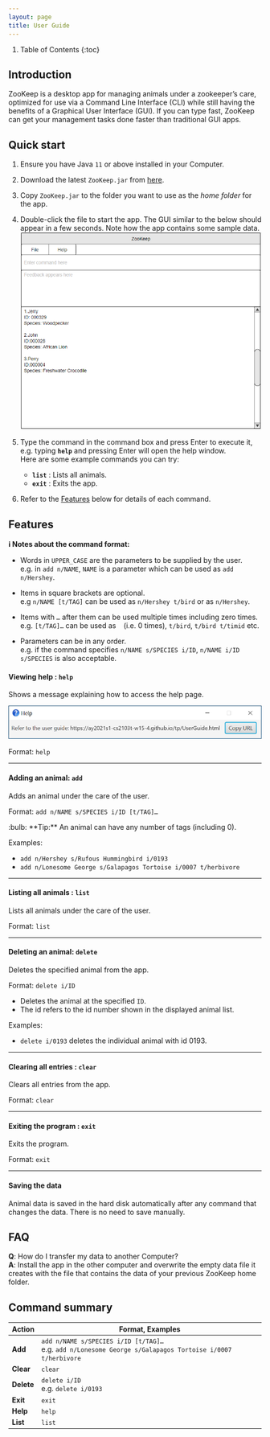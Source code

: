 ```yaml
---
layout: page
title: User Guide
---
```


1. Table of Contents
{:toc}

## Introduction
ZooKeep is a desktop app for managing animals under a zookeeper’s care, optimized for use via a Command Line Interface (CLI) while still having the benefits of a Graphical User Interface (GUI). If you can type fast, ZooKeep can get your management tasks done faster than traditional GUI apps.
## Quick start

1. Ensure you have Java `11` or above installed in your Computer.

1. Download the latest `ZooKeep.jar` from [here](https://github.com/AY2021S1-CS2103T-W15-4/tp/releases).

1. Copy `ZooKeep.jar` to the folder you want to use as the _home folder_ for the app.

1. Double-click the file to start the app. The GUI similar to the below should appear in a few seconds. Note how the app contains some sample data.<br>
   ![Ui](images/Ui.png)

1. Type the command in the command box and press Enter to execute it, e.g. typing **`help`** and pressing Enter will open the help window.
   <br> Here are some example commands you can try:

   * **`list`** : Lists all animals.
   * **`exit`** : Exits the app.

1. Refer to the [Features](#features) below for details of each command.

## Features

<div markdown="block" class="alert alert-info">

**:information_source: Notes about the command format:**<br>

* Words in `UPPER_CASE` are the parameters to be supplied by the user.<br>
  e.g. in `add n/NAME`, `NAME` is a parameter which can be used as `add n/Hershey`.

* Items in square brackets are optional.<br>
  e.g `n/NAME [t/TAG]` can be used as `n/Hershey t/bird` or as `n/Hershey`.

* Items with `…`​ after them can be used multiple times including zero times.<br>
  e.g. `[t/TAG]…​` can be used as ` ` (i.e. 0 times), `t/bird`, `t/bird t/timid` etc.

* Parameters can be in any order.<br>
  e.g. if the command specifies `n/NAME s/SPECIES i/ID`, `n/NAME i/ID s/SPECIES` is also acceptable.

</div>

#### Viewing help : `help`

Shows a message explaining how to access the help page.

![help message](images/helpMessage.png)

Format: `help`

---

#### Adding an animal: `add`

Adds an animal under the care of the user.

Format: `add n/NAME s/SPECIES i/ID [t/TAG]…​`

<div markdown="span" class="alert alert-primary">:bulb: **Tip:**
An animal can have any number of tags (including 0).
</div>

Examples:
* `add n/Hershey s/Rufous Hummingbird i/0193`
* `add n/Lonesome George s/Galapagos Tortoise i/0007 t/herbivore`

---

#### Listing all animals : `list`

Lists all animals under the care of the user.

Format: `list`

---

#### Deleting an animal: `delete`

Deletes the specified animal from the app.

Format: `delete i/ID`

* Deletes the animal at the specified `ID`.
* The id refers to the id number shown in the displayed animal list.

Examples:
* `delete i/0193` deletes the individual animal with id 0193.

---

#### Clearing all entries : `clear`

Clears all entries from the app.

Format: `clear`

---

#### Exiting the program : `exit`

Exits the program.

Format: `exit`

---

#### Saving the data

Animal data is saved in the hard disk automatically after any command that changes the data. There is no need to save manually.

## FAQ

**Q**: How do I transfer my data to another Computer?<br>
**A**: Install the app in the other computer and overwrite the empty data file it creates with the file that contains the data of your previous ZooKeep home folder.

## Command summary

Action | Format, Examples
--------|------------------
**Add** | `add n/NAME s/SPECIES i/ID [t/TAG]…​` <br> e.g. `add n/Lonesome George s/Galapagos Tortoise i/0007 t/herbivore`
**Clear** | `clear`
**Delete** | `delete i/ID`<br> e.g. `delete i/0193`
**Exit** | `exit`
**Help** | `help`
**List** | `list`
